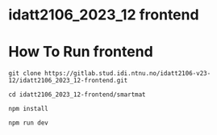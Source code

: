 # idatt2106_2023_12 frontend

# How To Run frontend

```
git clone https://gitlab.stud.idi.ntnu.no/idatt2106-v23-12/idatt2106_2023_12-frontend.git

cd idatt2106_2023_12-frontend/smartmat

npm install

npm run dev
```
